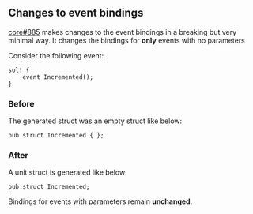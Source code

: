 ## Changes to event bindings

[core#885](https://github.com/alloy-rs/core/pull/885) makes changes to the event bindings in a breaking but very minimal way.
It changes the bindings for **only** events with no parameters

Consider the following event:

```rust,ignore
sol! {
    event Incremented();
}
```

### Before

The generated struct was an empty struct like below:

```rust,ignore
pub struct Incremented { };
```

### After

A unit struct is generated like below:

```rust,ignore
pub struct Incremented;
```

Bindings for events with parameters remain **unchanged**.
